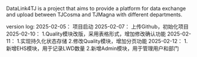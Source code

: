 DataLink4TJ is a project that aims to provide a platform for data exchange and upload between TJCosma and TJMagna with different departments.

version log: 
2025-02-05：
项目启动
2025-02-07：
上传Github，初始化项目
2025-02-10：
1.Quality模块改版，采用表格形式，增加修改确认功能
2025-02-11：
1.实现持久化状态存储
2.修改Quality模块，增加分页功能
2025-02-12：
1.新增EHS模块，用于记录LWD数量
2.新增Admin模块，用于管理用户和部门


